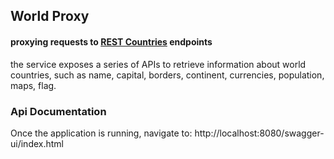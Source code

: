 ## World Proxy

#### proxying requests to [REST Countries](https://restcountries.com/) endpoints

the service exposes a series of APIs to retrieve
information about world countries, such as name, capital,
borders, continent, currencies, population, maps, flag.

### Api Documentation
Once the application is running, navigate to:
http://localhost:8080/swagger-ui/index.html
